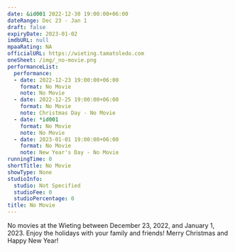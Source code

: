 ```yaml
---
date: &id001 2022-12-30 19:00:00+06:00
dateRange: Dec 23 - Jan 1
draft: false
expiryDate: 2023-01-02
imdbURL: null
mpaaRating: NA
officialURL: https://wieting.tamatoledo.com
oneSheet: /img/_no-movie.png
performanceList:
  performance:
  - date: 2022-12-23 19:00:00+06:00
    format: No Movie
    note: No Movie
  - date: 2022-12-25 19:00:00+06:00
    format: No Movie
    note: Christmas Day - No Movie
  - date: *id001
    format: No Movie
    note: No Movie
  - date: 2023-01-01 19:00:00+06:00
    format: No Movie
    note: New Year's Day - No Movie
runningTime: 0
shortTitle: No Movie
showType: None
studioInfo:
  studio: Not Specified
  studioFee: 0
  studioPercentage: 0
title: No Movie
---
```


No movies at the Wieting between December 23, 2022, and January 1, 2023.  Enjoy the holidays with your family and friends!  Merry Christmas and Happy New Year!
